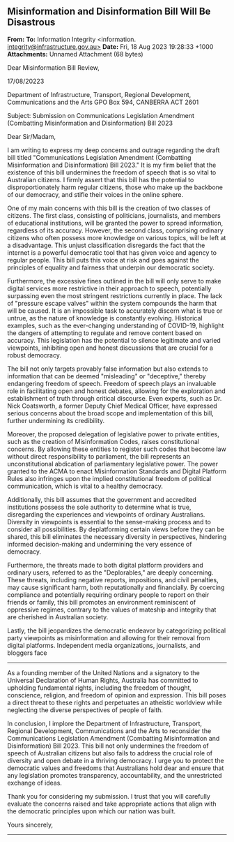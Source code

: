 ## Misinformation and Disinformation Bill Will Be Disastrous

**From:**
**To:** Information Integrity <information. [integrity@infrastructure.gov.au>](mailto:information._integrity@infrastructure.gov.au)
**Date:** Fri, 18 Aug 2023 19:28:33 +1000
**Attachments:** Unnamed Attachment (68 bytes)

Dear Misinformation Bill Review,

17/08/20223

Department of Infrastructure, Transport, Regional Development, Communications and the Arts
GPO Box 594, CANBERRA ACT 2601

Subject: Submission on Communications Legislation Amendment (Combatting Misinformation and Disinformation) Bill
2023

Dear Sir/Madam,

I am writing to express my deep concerns and outrage regarding the draft bill titled "Communications Legislation
Amendment (Combatting Misinformation and Disinformation) Bill 2023." It is my firm belief that the existence of this
bill undermines the freedom of speech that is so vital to Australian citizens. I firmly assert that this bill has the potential
to disproportionately harm regular citizens, those who make up the backbone of our democracy, and stifle their voices
in the online sphere.

One of my main concerns with this bill is the creation of two classes of citizens. The first class, consisting of
politicians, journalists, and members of educational institutions, will be granted the power to spread information,
regardless of its accuracy. However, the second class, comprising ordinary citizens who often possess more
knowledge on various topics, will be left at a disadvantage. This unjust classification disregards the fact that the
internet is a powerful democratic tool that has given voice and agency to regular people. This bill puts this voice at risk
and goes against the principles of equality and fairness that underpin our democratic society.

Furthermore, the excessive fines outlined in the bill will only serve to make digital services more restrictive in their
approach to speech, potentially surpassing even the most stringent restrictions currently in place. The lack of
"pressure escape valves" within the system compounds the harm that will be caused. It is an impossible task to
accurately discern what is true or untrue, as the nature of knowledge is constantly evolving. Historical examples, such
as the ever-changing understanding of COVID-19, highlight the dangers of attempting to regulate and remove content
based on accuracy. This legislation has the potential to silence legitimate and varied viewpoints, inhibiting open and
honest discussions that are crucial for a robust democracy.

The bill not only targets provably false information but also extends to information that can be deemed "misleading" or
"deceptive," thereby endangering freedom of speech. Freedom of speech plays an invaluable role in facilitating open
and honest debates, allowing for the exploration and establishment of truth through critical discourse. Even experts,
such as Dr. Nick Coatsworth, a former Deputy Chief Medical Officer, have expressed serious concerns about the
broad scope and implementation of this bill, further undermining its credibility.

Moreover, the proposed delegation of legislative power to private entities, such as the creation of Misinformation
Codes, raises constitutional concerns. By allowing these entities to register such codes that become law without direct
responsibility to parliament, the bill represents an unconstitutional abdication of parliamentary legislative power. The
power granted to the ACMA to enact Misinformation Standards and Digital Platform Rules also infringes upon the
implied constitutional freedom of political communication, which is vital to a healthy democracy.

Additionally, this bill assumes that the government and accredited institutions possess the sole authority to determine
what is true, disregarding the experiences and viewpoints of ordinary Australians. Diversity in viewpoints is essential
to the sense-making process and to consider all possibilities. By deplatforming certain views before they can be
shared, this bill eliminates the necessary diversity in perspectives, hindering informed decision-making and
undermining the very essence of democracy.

Furthermore, the threats made to both digital platform providers and ordinary users, referred to as the "Deplorables,"
are deeply concerning. These threats, including negative reports, impositions, and civil penalties, may cause
significant harm, both reputationally and financially. By coercing compliance and potentially requiring ordinary people
to report on their friends or family, this bill promotes an environment reminiscent of oppressive regimes, contrary to
the values of mateship and integrity that are cherished in Australian society.

Lastly, the bill jeopardizes the democratic endeavor by categorizing political party viewpoints as misinformation and
allowing for their removal from digital platforms. Independent media organizations, journalists, and bloggers face


-----

As a founding member of the United Nations and a signatory to the Universal Declaration of Human Rights, Australia
has committed to upholding fundamental rights, including the freedom of thought, conscience, religion, and freedom
of opinion and expression. This bill poses a direct threat to these rights and perpetuates an atheistic worldview while
neglecting the diverse perspectives of people of faith.

In conclusion, I implore the Department of Infrastructure, Transport, Regional Development, Communications and the
Arts to reconsider the Communications Legislation Amendment (Combatting Misinformation and Disinformation) Bill
2023. This bill not only undermines the freedom of speech of Australian citizens but also fails to address the crucial
role of diversity and open debate in a thriving democracy. I urge you to protect the democratic values and freedoms
that Australians hold dear and ensure that any legislation promotes transparency, accountability, and the unrestricted
exchange of ideas.

Thank you for considering my submission. I trust that you will carefully evaluate the concerns raised and take
appropriate actions that align with the democratic principles upon which our nation was built.

Yours sincerely,


-----

